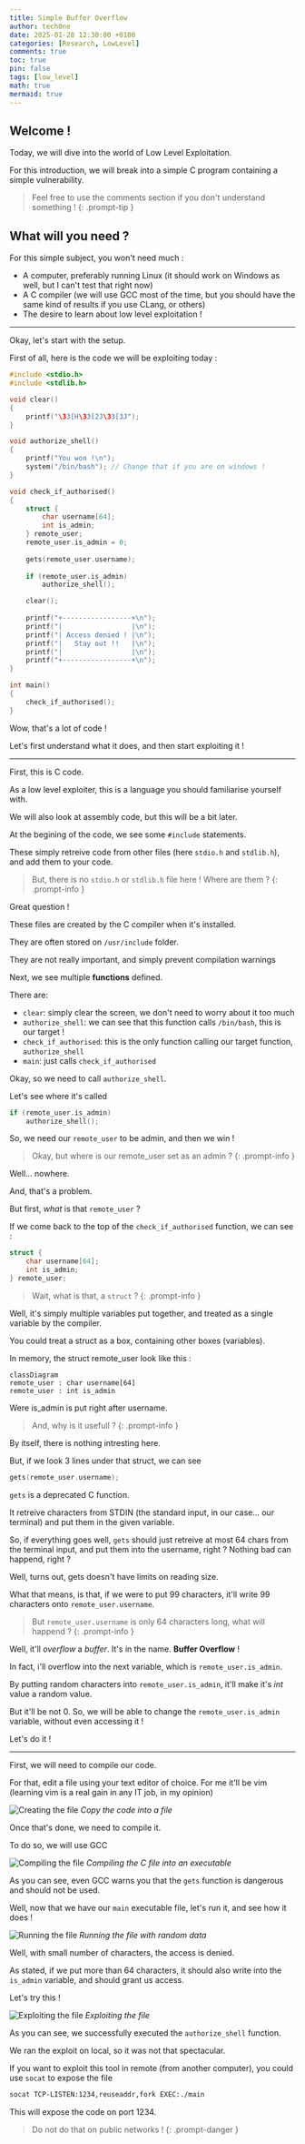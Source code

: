 ```yaml
---
title: Simple Buffer Overflow
author: tech0ne
date: 2025-01-28 12:30:00 +0100
categories: [Research, LowLevel]
comments: true
toc: true
pin: false
tags: [low_level]
math: true
mermaid: true
---
```


## Welcome !

Today, we will dive into the world of Low Level Exploitation.

For this introduction, we will break into a simple C program containing a simple vulnerability.

> Feel free to use the comments section if you don't understand something !
{: .prompt-tip }

## What will you need ?

For this simple subject, you won't need much :

- A computer, preferably running Linux (it should work on Windows as well, but I can't test that right now)
- A C compiler (we will use GCC most of the time, but you should have the same kind of results if you use CLang, or others)
- The desire to learn about low level exploitation !

---

Okay, let's start with the setup.

First of all, here is the code we will be exploiting today :

```c
#include <stdio.h>
#include <stdlib.h>

void clear()
{
    printf("\33[H\33[2J\33[3J");
}

void authorize_shell()
{
    printf("You won !\n");
    system("/bin/bash"); // Change that if you are on windows !
}

void check_if_authorised()
{
    struct {
        char username[64];
        int is_admin;
    } remote_user;
    remote_user.is_admin = 0;
    
    gets(remote_user.username);
    
    if (remote_user.is_admin)
        authorize_shell();

    clear();
    
    printf("+-----------------+\n");
    printf("|                 |\n");
    printf("| Access denied ! |\n");
    printf("|   Stay out !!   |\n");
    printf("|                 |\n");
    printf("+-----------------+\n");
}

int main()
{
    check_if_authorised();
}
```

Wow, that's a lot of code !

Let's first understand what it does, and then start exploiting it !

---

First, this is C code.

As a low level exploiter, this is a language you should familiarise yourself with.

We will also look at assembly code, but this will be a bit later.

At the begining of the code, we see some `#include` statements.

These simply retreive code from other files (here `stdio.h` and `stdlib.h`), and add them to your code.

> But, there is no `stdio.h` or `stdlib.h` file here ! Where are them ?
{: .prompt-info }

Great question !

These files are created by the C compiler when it's installed.

They are often stored on `/usr/include` folder.

They are not really important, and simply prevent compilation warnings

Next, we see multiple **functions** defined.

There are:
- `clear`: simply clear the screen, we don't need to worry about it too much
- `authorize_shell`: we can see that this function calls `/bin/bash`, this is our target !
- `check_if_authorised`: this is the only function calling our target function, `authorize_shell`
- `main`: just calls `check_if_authorised`

Okay, so we need to call `authorize_shell`.

Let's see where it's called

```c
if (remote_user.is_admin)
    authorize_shell();
```

So, we need our `remote_user` to be admin, and then we win !

> Okay, but where is our remote_user set as an admin ?
{: .prompt-info }

Well... nowhere.

And, that's a problem.

But first, _what_ is that `remote_user` ?

If we come back to the top of the `check_if_authorised` function, we can see :

```c
struct {
    char username[64];
    int is_admin;
} remote_user;
```

> Wait, what is that, a `struct` ?
{: .prompt-info }

Well, it's simply multiple variables put together, and treated as a single variable by the compiler.

You could treat a struct as a box, containing other boxes (variables).

In memory, the struct remote_user look like this :

```mermaid
classDiagram
remote_user : char username[64]
remote_user : int is_admin
```

Were is_admin is put right after username.

> And, why is it usefull ?
{: .prompt-info }

By itself, there is nothing intresting here.

But, if we look 3 lines under that struct, we can see

```c
gets(remote_user.username);
```

`gets` is a deprecated C function.

It retreive characters from STDIN (the standard input, in our case... our terminal) and put them in the given variable.

So, if everything goes well, `gets` should just retreive at most 64 chars from the terminal input, and put them into the username, right ? Nothing bad can happend, right ?

Well, turns out, gets doesn't have limits on reading size.

What that means, is that, if we were to put 99 characters, it'll write 99 characters onto `remote_user.username`.

> But `remote_user.username` is only 64 characters long, what will happend ?
{: .prompt-info }

Well, it'll _overflow_ a _buffer_. It's in the name. **Buffer Overflow** !

In fact, i'll overflow into the next variable, which is `remote_user.is_admin`.

By putting random characters into `remote_user.is_admin`, it'll make it's _int_ value a random value.

But it'll be not 0. So, we will be able to change the `remote_user.is_admin` variable, without even accessing it !

Let's do it !

---

First, we will need to compile our code.

For that, edit a file using your text editor of choice. For me it'll be vim (learning vim is a real gain in any IT job, in my opinion)

![Creating the file](/assets/img/posts/research/low_level/create_the_file.gif)
_Copy the code into a file_

Once that's done, we need to compile it.

To do so, we will use GCC

![Compiling the file](/assets/img/posts/research/low_level/compile_the_file.gif)
_Compiling the C file into an executable_

As you can see, even GCC warns you that the `gets` function is dangerous and should not be used.

Well, now that we have our `main` executable file, let's run it, and see how it does !

![Running the file](/assets/img/posts/research/low_level/running_the_file.gif)
_Running the file with random data_

Well, with small number of characters, the access is denied.

As stated, if we put more than 64 characters, it should also write into the `is_admin` variable, and should grant us access.

Let's try this !

![Exploiting the file](/assets/img/posts/research/low_level/exploiting_the_file.gif)
_Exploiting the file_

As you can see, we successfully executed the `authorize_shell` function.

We ran the exploit on local, so it was not that spectacular.

If you want to exploit this tool in remote (from another computer), you could use `socat` to expose the file

```bash
socat TCP-LISTEN:1234,reuseaddr,fork EXEC:./main
```

This will expose the code on port 1234.

> Do not do that on public networks !
{: .prompt-danger }
